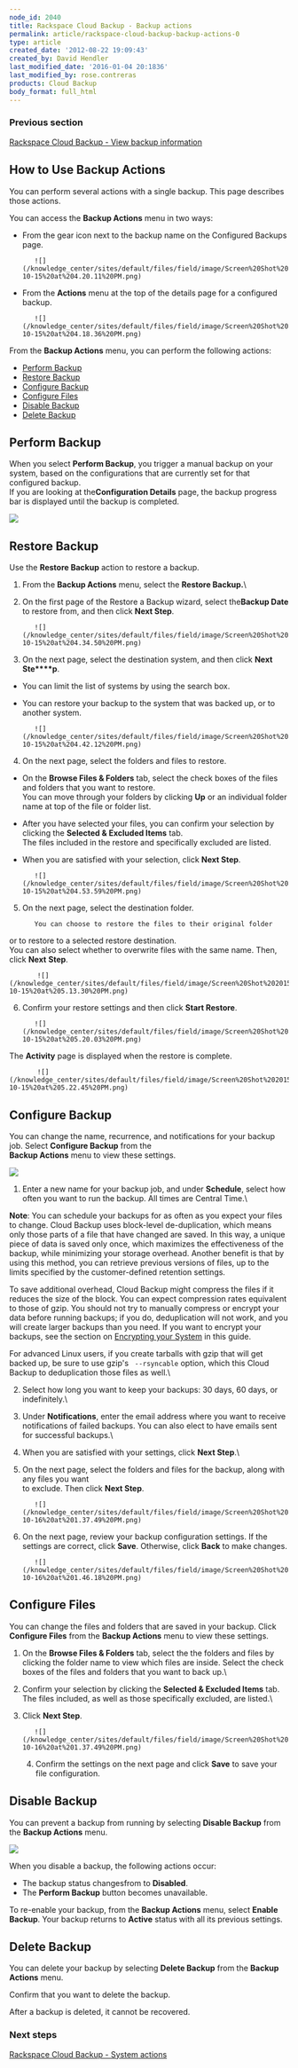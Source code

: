 ```yaml
---
node_id: 2040
title: Rackspace Cloud Backup - Backup actions
permalink: article/rackspace-cloud-backup-backup-actions-0
type: article
created_date: '2012-08-22 19:09:43'
created_by: David Hendler
last_modified_date: '2016-01-04 20:1836'
last_modified_by: rose.contreras
products: Cloud Backup
body_format: full_html
---
```


### Previous section

[Rackspace Cloud Backup - View backup
information](https://www.rackspace.com/knowledge_center/article/rackspace-cloud-backup-view-backup-information)

How to Use Backup Actions
-------------------------

You can perform several actions with a single backup. This page
describes those actions.

You can access the **Backup Actions** menu in two ways:

-   From the gear icon next to the backup name on the Configured Backups
    page.

           ![](/knowledge_center/sites/default/files/field/image/Screen%20Shot%202015-10-15%20at%204.20.11%20PM.png)

-   From the **Actions** menu at the top of the details page for a
    configured backup.

           ![](/knowledge_center/sites/default/files/field/image/Screen%20Shot%202015-10-15%20at%204.18.36%20PM.png)

From the **Backup Actions** menu, you can perform the following actions:

-   [Perform Backup](#performbackup)
-   [Restore Backup](#restorebackup)
-   [Configure Backup](#configurebackup)
-   [Configure Files](#configurefiles)
-   [Disable Backup](#disablebackup)
-   [Delete Backup](#deletebackup)

Perform Backup
--------------

When you select **Perform Backup**, you trigger a manual backup on your
system, based on the configurations that are currently set for that
configured backup.\
 If you are looking at the**Configuration Details** page, the backup
progress bar is displayed until the backup is completed.

![](/knowledge_center/sites/default/files/field/image/Screen%20Shot%202015-10-15%20at%204.29.20%20PM.png)

Restore Backup
--------------

Use the **Restore Backup** action to restore a backup.

1.  From the **Backup Actions** menu, select the **Restore Backup.**\
      
2.  On the first page of the Restore a Backup wizard, select the**Backup
    Date** to restore from, and then click **Next Step**.

           ![](/knowledge_center/sites/default/files/field/image/Screen%20Shot%202015-10-15%20at%204.34.50%20PM.png)

3.  On the next page, select the destination system, and then click
    **Next Ste****p**.

-   You can limit the list of systems by using the search box.
-   You can restore your backup to the system that was backed up, or to
    another system.

           ![](/knowledge_center/sites/default/files/field/image/Screen%20Shot%202015-10-15%20at%204.42.12%20PM.png)

4.  On the next page, select the folders and files to restore.

-   On the **Browse Files & Folders** tab, select the check boxes of the
    files and folders that you want to restore.\
     You can move through your folders by clicking **Up** or an
    individual folder name at top of the file or folder list.
-   After you have selected your files, you can confirm your selection
    by clicking the **Selected & Excluded Items** tab.\
     The files included in the restore and specifically excluded are
    listed.
-   When you are satisfied with your selection, click **Next Step**.

           ![](/knowledge_center/sites/default/files/field/image/Screen%20Shot%202015-10-15%20at%204.53.59%20PM.png)

5.  On the next page, select the destination folder.

           You can choose to restore the files to their original folder
or to restore to a selected restore destination.\
            You can also select whether to overwrite files with the same
name. Then, click **Next** **Step**.

           ![](/knowledge_center/sites/default/files/field/image/Screen%20Shot%202015-10-15%20at%205.13.30%20PM.png)

6.  Confirm your restore settings and then click **Start Restore**.

           ![](/knowledge_center/sites/default/files/field/image/Screen%20Shot%202015-10-15%20at%205.20.03%20PM.png)

The **Activity** page is displayed when the restore is complete.

           ![](/knowledge_center/sites/default/files/field/image/Screen%20Shot%202015-10-15%20at%205.22.45%20PM.png)

Configure Backup
----------------

You can change the name, recurrence, and notifications for your backup
job. Select **Configure Backup** from the\
 **Backup Actions** menu to view these settings.

![](/knowledge_center/sites/default/files/field/image/Screen%20Shot%202015-10-16%20at%201.23.19%20PM.png)

1.  Enter a new name for your backup job, and under **Schedule**, select
    how often you want to run the backup. All times are Central Time.\
      

**Note**: You can schedule your backups for as often as you expect your
files to change. Cloud Backup uses block-level de-duplication, which
means only those parts of a file that have changed are saved. In this
way, a unique piece of data is saved only once, which maximizes the
effectiveness of the backup, while minimizing your storage overhead.
Another benefit is that by using this method, you can retrieve previous
versions of files, up to the limits specified by the customer-defined
retention settings.

To save additional overhead, Cloud Backup might compress the files if it
reduces the size of the block. You can expect compression rates
equivalent to those of gzip. You should not try to manually compress or
encrypt your data before running backups; if you do, deduplication will
not work, and  you will create larger backups than you need. If you want
to encrypt your backups, see the section on [Encrypting your
System](https://www.rackspace.com/knowledge_center/article/rackspace-cloud-backup-system-actions#encryptsystem) in
this guide.

For advanced Linux users, if you create tarballs with gzip that will get
backed up, be sure to use gzip's ` --rsyncable` option, which this Cloud
Backup to deduplication those files as well.\
  

2.  Select how long you want to keep your backups: 30 days, 60 days, or
    indefinitely.\
      
3.  Under **Notifications**, enter the email address where you want to
    receive notifications of failed backups. You can also elect to have
    emails sent for successful backups.\
      
4.  When you are satisfied with your settings, click **Next Step**.\
      
5.  On the next page, select the folders and files for the backup, along
    with any files you want\
     to exclude. Then click **Next Step**.

           ![](/knowledge_center/sites/default/files/field/image/Screen%20Shot%202015-10-16%20at%201.37.49%20PM.png)

6.  On the next page, review your backup configuration settings. If the
    settings are correct, click **Save**. Otherwise, click **Back** to
    make changes.

           ![](/knowledge_center/sites/default/files/field/image/Screen%20Shot%202015-10-16%20at%201.46.18%20PM.png)

Configure Files
---------------

You can change the files and folders that are saved in your backup.
Click **Configure Files** from the **Backup Actions** menu to view these
settings.

1.  On the **Browse Files & Folders** tab, select the the folders and
    files by clicking the folder name to view which files are inside.
    Select the check boxes of the files and folders that you want to
    back up.\
      
2.  Confirm your selection by clicking the **Selected & Excluded Items**
    tab. The files included, as well as those specifically excluded, are
    listed.\
      
3.  Click **Next Step**.

           ![](/knowledge_center/sites/default/files/field/image/Screen%20Shot%202015-10-16%20at%201.37.49%20PM.png)

     4. Confirm the settings on the next page and click **Save** to save
your file configuration.

Disable Backup
--------------

You can prevent a backup from running by selecting **Disable Backup**
from the **Backup Actions** menu.

![](/knowledge_center/sites/default/files/field/image/Screen%20Shot%202015-10-16%20at%202.36.44%20PM.png)

When you disable a backup, the following actions occur:

-   The backup status changesfrom to **Disabled**.
-   The **Perform Backup** button becomes unavailable.

To re-enable your backup, from the **Backup Actions** menu, select
**Enable Backup**. Your backup returns to **Active** status with all its
previous settings.

Delete Backup
-------------

You can delete your backup by selecting **Delete Backup** from the
**Backup Actions** menu.

Confirm that you want to delete the backup.

After a backup is deleted, it cannot be recovered.

### Next steps

[Rackspace Cloud Backup - System
actions](http://www.rackspace.com/knowledge_center/article/rackspace-cloud-backup-system-actions)

